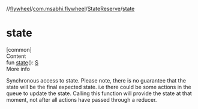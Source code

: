 //[flywheel](../../../index.md)/[com.msabhi.flywheel](../index.md)/[StateReserve](index.md)/[state](state.md)



# state  
[common]  
Content  
fun [state](state.md)(): [S](index.md)  
More info  


Synchronous access to state. Please note, there is no guarantee that the state will be the final expected state. i.e there could be some actions in the queue to update the state. Calling this function will provide the state at that moment, not after all actions have passed through a reducer.

  



